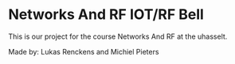 # Networks And RF IOT/RF Bell

This is our project for the course Networks And RF at the uhasselt.


Made by:
Lukas Renckens and
Michiel Pieters


